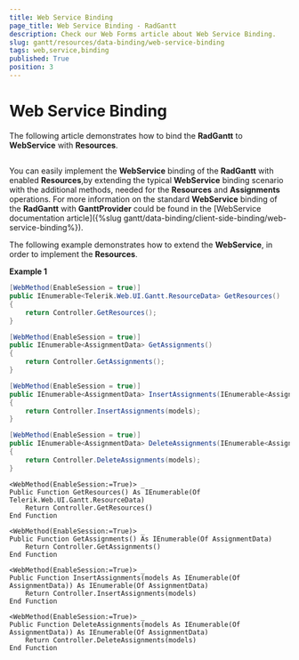 ```yaml
---
title: Web Service Binding
page_title: Web Service Binding - RadGantt
description: Check our Web Forms article about Web Service Binding.
slug: gantt/resources/data-binding/web-service-binding
tags: web,service,binding
published: True
position: 3
---
```


# Web Service Binding

The following article demonstrates how to bind the **RadGantt** to **WebService** with **Resources**.

## 

You can easily implement the **WebService** binding of the **RadGantt** with enabled **Resources**,by extending the typical **WebService** binding scenario with the additional methods, needed for the **Resources** and **Assignments** operations. For more information on the standard **WebService** binding of the **RadGantt** with **GanttProvider** could be found in the [WebService documentation article]({%slug gantt/data-binding/client-side-binding/web-service-binding%}).

The following example demonstrates how to extend the **WebService**, in order to implement the **Resources**.

**Example 1**

````C#	
[WebMethod(EnableSession = true)]
public IEnumerable<Telerik.Web.UI.Gantt.ResourceData> GetResources()
{
    return Controller.GetResources();
}

[WebMethod(EnableSession = true)]
public IEnumerable<AssignmentData> GetAssignments()
{
    return Controller.GetAssignments();
}

[WebMethod(EnableSession = true)]
public IEnumerable<AssignmentData> InsertAssignments(IEnumerable<AssignmentData> models)
{
    return Controller.InsertAssignments(models);
}

[WebMethod(EnableSession = true)]
public IEnumerable<AssignmentData> DeleteAssignments(IEnumerable<AssignmentData> models)
{
    return Controller.DeleteAssignments(models);
}
````
````VB
<WebMethod(EnableSession:=True)> _
Public Function GetResources() As IEnumerable(Of Telerik.Web.UI.Gantt.ResourceData)
    Return Controller.GetResources()
End Function

<WebMethod(EnableSession:=True)> _
Public Function GetAssignments() As IEnumerable(Of AssignmentData)
    Return Controller.GetAssignments()
End Function

<WebMethod(EnableSession:=True)> _
Public Function InsertAssignments(models As IEnumerable(Of AssignmentData)) As IEnumerable(Of AssignmentData)
    Return Controller.InsertAssignments(models)
End Function

<WebMethod(EnableSession:=True)> _
Public Function DeleteAssignments(models As IEnumerable(Of AssignmentData)) As IEnumerable(Of AssignmentData)
    Return Controller.DeleteAssignments(models)
End Function	
````


